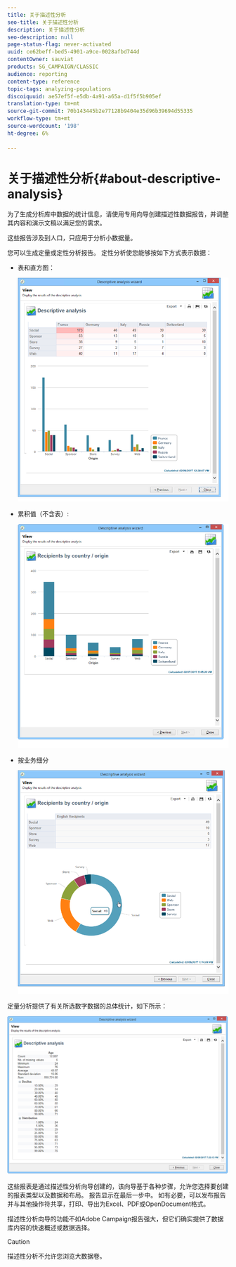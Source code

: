 ```yaml
---
title: 关于描述性分析
seo-title: 关于描述性分析
description: 关于描述性分析
seo-description: null
page-status-flag: never-activated
uuid: ce62beff-bed5-4901-a9ce-0028afbd744d
contentOwner: sauviat
products: SG_CAMPAIGN/CLASSIC
audience: reporting
content-type: reference
topic-tags: analyzing-populations
discoiquuid: ae57ef5f-e5db-4a91-a65a-d1f5f5b905ef
translation-type: tm+mt
source-git-commit: 70b143445b2e77128b9404e35d96b39694d55335
workflow-type: tm+mt
source-wordcount: '198'
ht-degree: 6%

---
```



# 关于描述性分析{#about-descriptive-analysis}

为了生成分析库中数据的统计信息，请使用专用向导创建描述性数据报告，并调整其内容和演示文稿以满足您的需求。

这些报告涉及到人口，只应用于分析小数据量。

您可以生成定量或定性分析报告。 定性分析使您能够按如下方式表示数据：

* 表和直方图：

   ![](assets/reporting_descriptive_sample_1.png)

* 累积值（不含表）:

   ![](assets/reporting_descriptive_sample_3.png)

* 按业务细分

   ![](assets/reporting_descriptive_sample_2.png)

定量分析提供了有关所选数字数据的总体统计，如下所示：

![](assets/reporting_descriptive_quantitative_sample.png)

这些报表是通过描述性分析向导创建的，该向导基于各种步骤，允许您选择要创建的报表类型以及数据和布局。 报告显示在最后一步中。 如有必要，可以发布报告并与其他操作符共享，打印、导出为Excel、PDF或OpenDocument格式。

描述性分析向导的功能不如Adobe Campaign报告强大，但它们确实提供了数据库内容的快速概述或数据选择。

>[!CAUTION]
>
>描述性分析不允许您浏览大数据卷。

